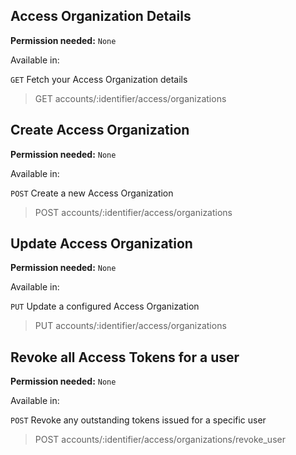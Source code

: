 ## Access Organization Details

**Permission needed:** `None`

Available in:



`GET` Fetch your Access Organization details

> GET accounts/:identifier/access/organizations


## Create Access Organization

**Permission needed:** `None`

Available in:



`POST` Create a new Access Organization

> POST accounts/:identifier/access/organizations


## Update Access Organization

**Permission needed:** `None`

Available in:



`PUT` Update a configured Access Organization

> PUT accounts/:identifier/access/organizations


## Revoke all Access Tokens for a user

**Permission needed:** `None`

Available in:



`POST` Revoke any outstanding tokens issued for a specific user

> POST accounts/:identifier/access/organizations/revoke_user
